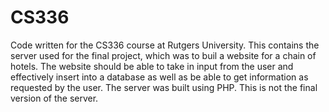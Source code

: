 # CS336
Code written for the CS336 course at Rutgers University. This contains the server used for the final project, which was to buil a website for a chain of hotels. The website should be able to take in input from the user and effectively insert into a database as well as be able to get information as requested by the user. The server was built using PHP. This is not the final version of the server.
